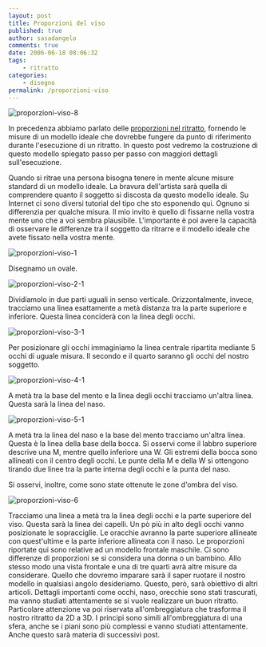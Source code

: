 ```yaml
---
layout: post
title: Proporzioni del viso
published: true
author: sasadangelo
comments: true
date: 2006-06-18 08:06:32
tags:
    - ritratto
categories:
    - disegno
permalink: /proporzioni-viso
---
```


![proporzioni-viso-8](https://www.disegnoepittura.it/wp-content/uploads/proporzioni-viso-8.jpg "proporzioni-viso-8")

In precedenza abbiamo parlato delle [proporzioni nel ritratto](https://www.disegnoepittura.it/il-ritratto/), fornendo le misure di un modello ideale che dovrebbe fungere da punto di riferimento durante l'esecuzione di un ritratto. In questo post vedremo la costruzione di questo modello spiegato passo per passo con maggiori dettagli sull'esecuzione.

Quando si ritrae una persona bisogna tenere in mente alcune misure standard di un modello ideale. La bravura dell'artista sarà quella di comprendere quanto il soggetto si discosta da questo modello ideale. Su Internet ci sono diversi tutorial del tipo che sto esponendo qui. Ognuno si differenzia per qualche misura. Il mio invito è quello di fissarne nella vostra mente uno che a voi sembra plausibile. L'importante è poi avere la capacità di osservare le differenze tra il soggetto da ritrarre e il modello ideale che avete fissato nella vostra mente.

![proporzioni-viso-1](https://www.disegnoepittura.it/wp-content/uploads/proporzioni-viso-1.jpg "proporzioni-viso-1")

Disegnamo un ovale.

![proporzioni-viso-2-1](https://www.disegnoepittura.it/wp-content/uploads/proporzioni-viso-2-1.jpg "proporzioni-viso-2-1")

Dividiamolo in due parti uguali in senso verticale. Orizzontalmente, invece, tracciamo una linea esattamente a metà distanza tra la parte superiore e inferiore. Questa linea conciderà con la linea degli occhi.

![proporzioni-viso-3-1](https://www.disegnoepittura.it/wp-content/uploads/proporzioni-viso-3-1.jpg "proporzioni-viso-3-1")

Per posizionare gli occhi immaginiamo la linea centrale ripartita mediante 5 occhi di uguale misura. Il secondo e il quarto saranno gli occhi del nostro soggetto.

![proporzioni-viso-4-1](https://www.disegnoepittura.it/wp-content/uploads/proporzioni-viso-4-1.jpg "proporzioni-viso-4-1")

A metà tra la base del mento e la linea degli occhi tracciamo un'altra linea. Questa sarà la linea del naso.

![proporzioni-viso-5-1](https://www.disegnoepittura.it/wp-content/uploads/proporzioni-viso-5-1.jpg "proporzioni-viso-5-1")

A metà tra la linea del naso e la base del mento tracciamo un'altra linea. Questa è la linea della base della bocca. Si osservi come il labbro superiore descrive una M, mentre quello inferiore una W. Gli estremi della bocca sono allineati con il centro degli occhi. Le punte della M e della W si ottengono tirando due linee tra la parte interna degli occhi e la punta del naso.

Si osservi, inoltre, come sono state ottenute le zone d'ombra del viso.

![proporzioni-viso-6](https://www.disegnoepittura.it/wp-content/uploads/proporzioni-viso-6.jpg "proporzioni-viso-6")

Tracciamo una linea a metà tra la linea degli occhi e la parte superiore del viso. Questa sarà la linea dei capelli. Un pò più in alto degli occhi vanno posizionate le sopracciglie. Le oracchie avranno la parte superiore allineate con quest'ultime e la parte inferiore allineata con il naso. Le proporzioni riportate qui sono relative ad un modello frontale maschile. Ci sono differenze di proporzioni se si considera una donna o un bambino. Allo stesso modo una vista frontale e una di tre quarti avrà altre misure da considerare. Quello che dovremo imparare sarà il saper ruotare il nostro modello in qualsiasi angolo desideriamo. Questo, però, sarà obiettivo di altri articoli. Dettagli importanti come occhi, naso, orecchie sono stati trascurati, ma vanno studiati attentamente se si vuole realizzare un buon ritratto. Particolare attenzione va poi riservata all'ombreggiatura che trasforma il nostro ritratto da 2D a 3D. I principi sono simili all'ombreggiatura di una sfera, anche se i piani sono più complessi e vanno studiati attentamente. Anche questo sarà materia di successivi post.
